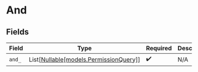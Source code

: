 # And


## Fields

| Field                                                                  | Type                                                                   | Required                                                               | Description                                                            |
| ---------------------------------------------------------------------- | ---------------------------------------------------------------------- | ---------------------------------------------------------------------- | ---------------------------------------------------------------------- |
| `and_`                                                                 | List[[Nullable[models.PermissionQuery]](../models/permissionquery.md)] | :heavy_check_mark:                                                     | N/A                                                                    |